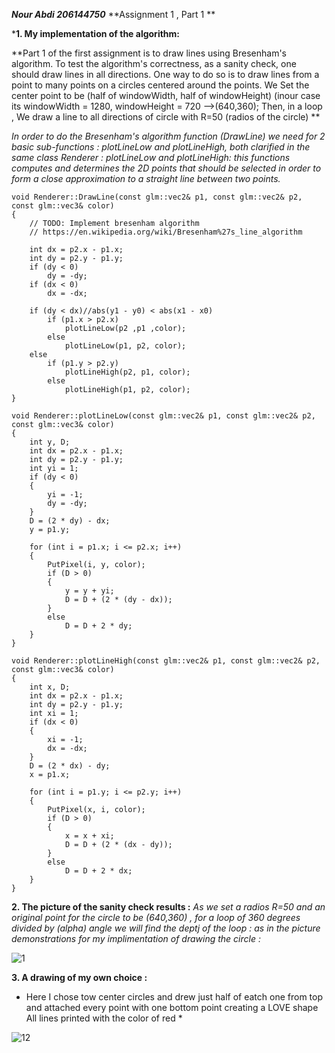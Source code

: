 ***Nour Abdi 206144750***
**Assignment 1 , Part 1 **

***1. My implementation of the algorithm:**

**Part 1 of the first assignment is to draw lines using Bresenham's algorithm. To test the
algorithm's correctness, as a sanity check, one should draw lines in all directions. One way to
do so is to draw lines from a point to many points on a circles centered around the points.
We Set the center point to be (half of windowWidth, half of windowHeight) (inour case its windowWidth = 1280, windowHeight = 720 -->(640,360);
Then, in a loop , We draw a line to all directions of circle with R=50 (radios of the circle) **

*In order to do the Bresenham's algorithm function (DrawLine) we need for 2 basic sub-functions : 
plotLineLow and plotLineHigh, both clarified in the same class Renderer :
plotLineLow and plotLineHigh: this functions computes and determines the 2D points
that should be selected in order to form a close approximation to a straight line between two points.*
```
void Renderer::DrawLine(const glm::vec2& p1, const glm::vec2& p2, const glm::vec3& color)
{
	// TODO: Implement bresenham algorithm
	// https://en.wikipedia.org/wiki/Bresenham%27s_line_algorithm

	int dx = p2.x - p1.x;
	int dy = p2.y - p1.y;
	if (dy < 0)
		dy = -dy;
	if (dx < 0)
		dx = -dx;

	if (dy < dx)//abs(y1 - y0) < abs(x1 - x0)
		if (p1.x > p2.x)
			plotLineLow(p2 ,p1 ,color);
		else
			plotLineLow(p1, p2, color);
	else
		if (p1.y > p2.y)
			plotLineHigh(p2, p1, color);
		else
			plotLineHigh(p1, p2, color);
}
```

```
void Renderer::plotLineLow(const glm::vec2& p1, const glm::vec2& p2, const glm::vec3& color)
{
	int y, D;
	int dx = p2.x - p1.x;
	int dy = p2.y - p1.y;
	int yi = 1;
	if (dy < 0)
	{
		yi = -1;
		dy = -dy;
	}
	D = (2 * dy) - dx;
	y = p1.y;

	for (int i = p1.x; i <= p2.x; i++)
	{
		PutPixel(i, y, color);
		if (D > 0)
		{
			y = y + yi;
			D = D + (2 * (dy - dx));
		}
		else
			D = D + 2 * dy;
	}
}

void Renderer::plotLineHigh(const glm::vec2& p1, const glm::vec2& p2, const glm::vec3& color)
{
	int x, D;
	int dx = p2.x - p1.x;
	int dy = p2.y - p1.y;
	int xi = 1;
	if (dx < 0)
	{
		xi = -1;
		dx = -dx;
	}
	D = (2 * dx) - dy;
	x = p1.x;

	for (int i = p1.y; i <= p2.y; i++)
	{
		PutPixel(x, i, color);
		if (D > 0)
		{
			x = x + xi;
			D = D + (2 * (dx - dy));
		}
		else
			D = D + 2 * dx;
	}
}
```
**2. The picture of the sanity check results :**
*As we set a radios R=50 and an original point for the circle to be (640,360) , for a loop of 360 degrees divided by 
(alpha) angle we will find the deptj of the loop : as in the picture demonstrations for my implimentation of drawing the circle :*  

![1](https://user-images.githubusercontent.com/34486030/97979688-486a4e80-1dd8-11eb-88cf-43fe863c5c32.png)

**3. A drawing of my own choice :**
* Here I chose tow center circles and drew just half of eatch one from top and attached every point with one bottom point creating a LOVE shape 
All lines printed with the color of red *

![12](https://user-images.githubusercontent.com/34486030/97983648-44d9c600-1dde-11eb-94b2-a63a87018f4c.png)


